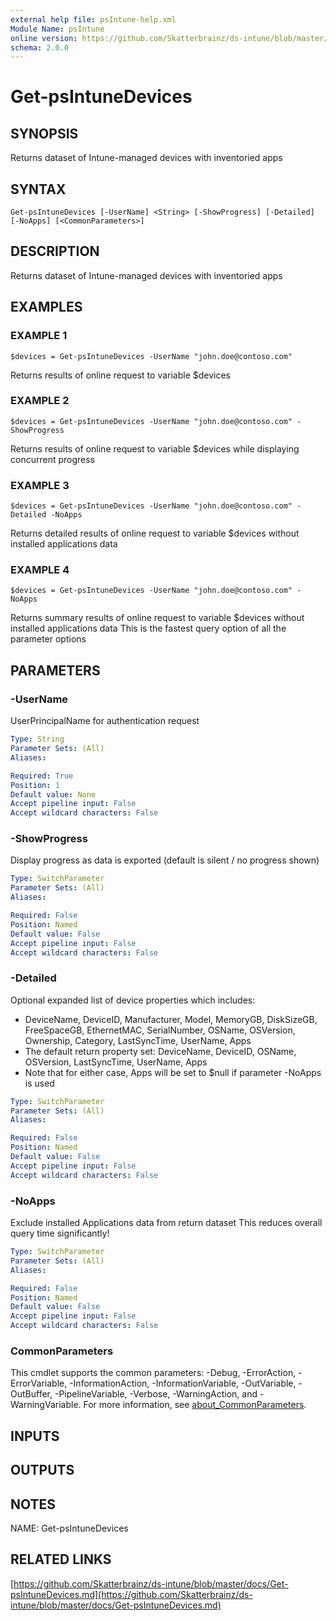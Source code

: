 ```yaml
---
external help file: psIntune-help.xml
Module Name: psIntune
online version: https://github.com/Skatterbrainz/ds-intune/blob/master/docs/Get-psIntuneDevices.md
schema: 2.0.0
---
```


# Get-psIntuneDevices

## SYNOPSIS
Returns dataset of Intune-managed devices with inventoried apps

## SYNTAX

```
Get-psIntuneDevices [-UserName] <String> [-ShowProgress] [-Detailed] [-NoApps] [<CommonParameters>]
```

## DESCRIPTION
Returns dataset of Intune-managed devices with inventoried apps

## EXAMPLES

### EXAMPLE 1
```
$devices = Get-psIntuneDevices -UserName "john.doe@contoso.com"
```

Returns results of online request to variable $devices

### EXAMPLE 2
```
$devices = Get-psIntuneDevices -UserName "john.doe@contoso.com" -ShowProgress
```

Returns results of online request to variable $devices while displaying concurrent progress

### EXAMPLE 3
```
$devices = Get-psIntuneDevices -UserName "john.doe@contoso.com" -Detailed -NoApps
```

Returns detailed results of online request to variable $devices without installed applications data

### EXAMPLE 4
```
$devices = Get-psIntuneDevices -UserName "john.doe@contoso.com" -NoApps
```

Returns summary results of online request to variable $devices without installed applications data
This is the fastest query option of all the parameter options

## PARAMETERS

### -UserName
UserPrincipalName for authentication request

```yaml
Type: String
Parameter Sets: (All)
Aliases:

Required: True
Position: 1
Default value: None
Accept pipeline input: False
Accept wildcard characters: False
```

### -ShowProgress
Display progress as data is exported (default is silent / no progress shown)

```yaml
Type: SwitchParameter
Parameter Sets: (All)
Aliases:

Required: False
Position: Named
Default value: False
Accept pipeline input: False
Accept wildcard characters: False
```

### -Detailed
Optional expanded list of device properties which includes:
* DeviceName, DeviceID, Manufacturer, Model, MemoryGB, DiskSizeGB, FreeSpaceGB,	EthernetMAC, 
  SerialNumber, OSName, OSVersion, Ownership, Category, LastSyncTime, UserName, Apps
* The default return property set: DeviceName, DeviceID, OSName, OSVersion, LastSyncTime, UserName, Apps
* Note that for either case, Apps will be set to $null if parameter -NoApps is used

```yaml
Type: SwitchParameter
Parameter Sets: (All)
Aliases:

Required: False
Position: Named
Default value: False
Accept pipeline input: False
Accept wildcard characters: False
```

### -NoApps
Exclude installed Applications data from return dataset
This reduces overall query time significantly!

```yaml
Type: SwitchParameter
Parameter Sets: (All)
Aliases:

Required: False
Position: Named
Default value: False
Accept pipeline input: False
Accept wildcard characters: False
```

### CommonParameters
This cmdlet supports the common parameters: -Debug, -ErrorAction, -ErrorVariable, -InformationAction, -InformationVariable, -OutVariable, -OutBuffer, -PipelineVariable, -Verbose, -WarningAction, and -WarningVariable. For more information, see [about_CommonParameters](http://go.microsoft.com/fwlink/?LinkID=113216).

## INPUTS

## OUTPUTS

## NOTES
NAME: Get-psIntuneDevices

## RELATED LINKS

[https://github.com/Skatterbrainz/ds-intune/blob/master/docs/Get-psIntuneDevices.md](https://github.com/Skatterbrainz/ds-intune/blob/master/docs/Get-psIntuneDevices.md)

